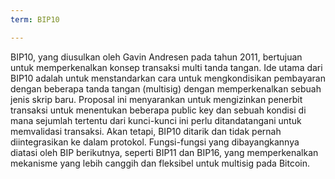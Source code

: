 ```yaml
---
term: BIP10

---
```

BIP10, yang diusulkan oleh Gavin Andresen pada tahun 2011, bertujuan untuk memperkenalkan konsep transaksi multi tanda tangan. Ide utama dari BIP10 adalah untuk menstandarkan cara untuk mengkondisikan pembayaran dengan beberapa tanda tangan (multisig) dengan memperkenalkan sebuah jenis skrip baru. Proposal ini menyarankan untuk mengizinkan penerbit transaksi untuk menentukan beberapa public key dan sebuah kondisi di mana sejumlah tertentu dari kunci-kunci ini perlu ditandatangani untuk memvalidasi transaksi. Akan tetapi, BIP10 ditarik dan tidak pernah diintegrasikan ke dalam protokol. Fungsi-fungsi yang dibayangkannya diatasi oleh BIP berikutnya, seperti BIP11 dan BIP16, yang memperkenalkan mekanisme yang lebih canggih dan fleksibel untuk multisig pada Bitcoin.